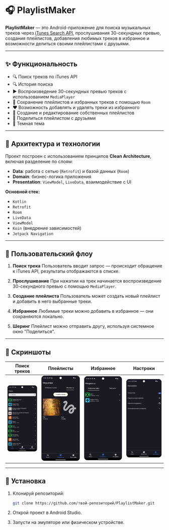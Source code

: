 # 🎧 PlaylistMaker

**PlaylistMaker** — это Android-приложение для поиска музыкальных треков через [iTunes Search API](https://developer.apple.com/library/archive/documentation/AudioVideo/Conceptual/iTuneSearchAPI/), прослушивания 30-секундных превью, создания плейлистов, добавления любимых треков в избранное и возможности делиться своими плейлистами с друзьями.

---

## ✨ Функциональность

* 🔍 Поиск треков по iTunes API
* 🔍 История поиска
* ▶️ Воспроизведение 30-секундных превью треков с использованием `MediaPlayer`
* 💾 Сохранение плейлистов и избранных треков с помощью `Room`
* ❤️ Возможность добавлять и удалять треки из избранного
* 📂 Создание и редактирование собственных плейлистов
* 🔗 Поделиться плейлистом с друзьями
* 📂 Темная тема

---

## 🧠 Архитектура и технологии

Проект построен с использованием принципов **Clean Architecture**, включая разделение по слоям:

* **Data**: работа с сетью (`Retrofit`) и базой данных (`Room`)
* **Domain**: бизнес-логика приложения
* **Presentation**: `ViewModel`, `LiveData`, взаимодействие с UI

**Основной стек:**

* `Kotlin`
* `Retrofit`
* `Room`
* `LiveData`
* `ViewModel`
* `Koin` (внедрение зависимостей)
* `Jetpack Navigation`

---

## 🧭 Пользовательский флоу

1. **Поиск трека**
   Пользователь вводит запрос — происходит обращение к iTunes API, результаты отображаются в списке.

2. **Прослушивание**
   При нажатии на трек начинается воспроизведение 30-секундного превью с помощью `MediaPlayer`.

3. **Создание плейлиста**
   Пользователь может создать новый плейлист и добавить в него выбранные треки.

4. **Избранное**
   Любимые треки можно добавить в избранное — они сохраняются локально.

5. **Шеринг**
   Плейлист можно отправить другу, используя системное окно "Поделиться".

---

## 📸 Скриншоты


| Поиск треков                            | Плейлисты                                    | Избранное                                      | Настроки                                     |
| --------------------------------------- | -------------------------------------------- | ---------------------------------------------- |----------------------------------------------|
| ![Поиск](screenshots/searchpng.png)     | ![Плейлист](screenshots/playlists.png)       | ![Избранное](screenshots/favourites.png)       |![Настроки](screenshots/settings.png)         |

---

## 🚀 Установка

1. Клонируй репозиторий:

   ```bash
   git clone https://github.com/твой-репозиторий/PlaylistMaker.git
   ```

2. Открой проект в Android Studio.

3. Запусти на эмуляторе или физическом устройстве.

